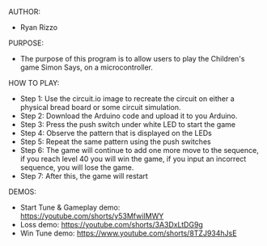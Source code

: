 AUTHOR:
- Ryan Rizzo

PURPOSE:
- The purpose of this program is to allow users to play the Children's game Simon Says, 
on a microcontroller.
  
HOW TO PLAY:
- Step 1: Use the circuit.io image to recreate the circuit on either a physical bread board or some circuit simulation.
- Step 2: Download the Arduino code and upload it to you Arduino.
- Step 3: Press the push switch under white LED to start the game
- Step 4: Observe the pattern that is displayed on the LEDs
- Step 5: Repeat the same pattern using the push switches
- Step 6: The game will continue to add one more move to the sequence, if you reach level 40 you will win the game, if you input an incorrect sequence, you will lose the game. 
- Step 7: After this, the game will restart

DEMOS:
- Start Tune & Gameplay demo:     https://youtube.com/shorts/y53MfwiIMWY
- Loss demo:                      https://youtube.com/shorts/3A3DxLtDG9g
- Win Tune demo:                  https://www.youtube.com/shorts/8TZJ934hJsE
